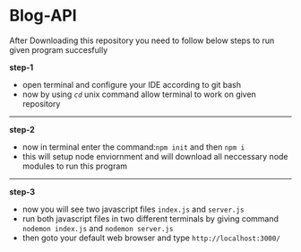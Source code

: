 # Blog-API

After Downloading this repository you need to follow below steps
to run given program succesfully

**step-1**
* open terminal and configure your IDE according to git bash
* now by using _`cd`_ unix command allow terminal to work on given repository
---

**step-2**
* now in terminal enter the command:`npm init` and then `npm i`
* this will setup node enviornment and will download all neccessary node modules to run this program
---

**step-3**
* now you will see two javascript files `index.js` and `server.js`
* run both javascript files in two different terminals by giving command `nodemon index.js` and `nodemon server.js`
* then goto your default web browser and type `http://localhost:3000/`
